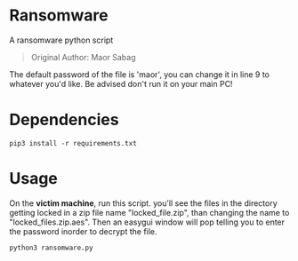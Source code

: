 # Ransomware
A ransomware python script

> Original Author: Maor Sabag


The default password of the file is 'maor', you can change it in line 9 to whatever you'd like.
Be advised don't run it on your main PC!

# Dependencies

```
pip3 install -r requirements.txt
```


# Usage

On the **victim machine**, run this script. you'll see the files in the directory getting locked in a zip file
name "locked_file.zip", than changing the name to "locked_files.zip.aes".
Then an easygui window will pop telling you to enter the password inorder to decrypt the file.

```
python3 ransomware.py
```
